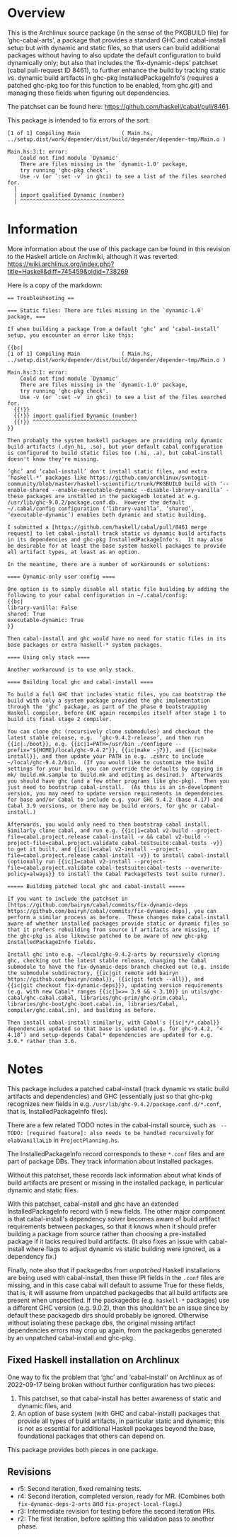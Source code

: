 # Overview

This is the Archlinux source package (in the sense of the PKGBUILD file) for
‘ghc-cabal-arts’, a package that provides a standard GHC and cabal-install
setup but with dynamic and static files, so that users can build additional
packages without having to also update the default configuration to build
dynamically only; but also that includes the ‘fix-dynamic-deps’ patchset (cabal
pull-request ID 8461), to further enhance the build by tracking static vs.
dynamic build artifacts in ghc-pkg InstalledPackageInfo's (requires a patched
ghc-pkg too for this function to be enabled, from ghc.git) and managing these
fields when figuring out dependencies.

The patchset can be found here: <https://github.com/haskell/cabal/pull/8461>.

This package is intended to fix errors of the sort:

```
[1 of 1] Compiling Main             ( Main.hs, ../setup.dist/work/depender/dist/build/depender/depender-tmp/Main.o )

Main.hs:3:1: error:
    Could not find module `Dynamic'
    There are files missing in the `dynamic-1.0' package,
    try running 'ghc-pkg check'.
    Use -v (or `:set -v` in ghci) to see a list of the files searched for.
  |
  | import qualified Dynamic (number)
  | ^^^^^^^^^^^^^^^^^^^^^^^^^^^^^^^^^
```

# Information

More information about the use of this package can be found in this revision to
the Haskell article on Archwiki, although it was reverted:
<https://wiki.archlinux.org/index.php?title=Haskell&diff=745459&oldid=738269>

Here is a copy of the markdown:

```
== Troubleshooting ==

=== Static files: There are files missing in the `dynamic-1.0' package, ===

If when building a package from a default ‘ghc’ and ‘cabal-install’ setup, you encounter an error like this:

{{bc|
[1 of 1] Compiling Main             ( Main.hs, ../setup.dist/work/depender/dist/build/depender/depender-tmp/Main.o )

Main.hs:3:1: error:
    Could not find module `Dynamic'
    There are files missing in the `dynamic-1.0' package,
    try running 'ghc-pkg check'.
    Use -v (or `:set -v` in ghci) to see a list of the files searched for.
  {{!}}
  {{!}} import qualified Dynamic (number)
  {{!}} ^^^^^^^^^^^^^^^^^^^^^^^^^^^^^^^^^
}}

Then probably the system haskell packages are providing only dynamic build artifacts (.dyn_hi, .so), but your default cabal configuration is configured to build static files too (.hi, .a), but cabal-install doesn't know they're missing.

‘ghc’ and ‘cabal-install’ don't install static files, and extra ‘haskell-*’ packages like https://github.com/archlinux/svntogit-community/blob/master/haskell-scientific/trunk/PKGBUILD build with ‘--enable-shared --enable-executable-dynamic --disable-library-vanilla’ - these packages are installed in the packagedb located at e.g. /usr/lib/ghc-9.0.2/package.conf.db.  However the default ~/.cabal/config configuration (‘library-vanilla’, ‘shared’, ‘executable-dynamic’) enables both dynamic and static building.

I submitted a [https://github.com/haskell/cabal/pull/8461 merge request] to let cabal-install track static vs dynamic build artifacts in its dependencies and ghc-pkg InstalledPackageInfo's.  It may also be desirable for at least the base system haskell packages to provide all artifact types, at least as an option.

In the meantime, there are a number of workarounds or solutions:

==== Dynamic-only user config ====

One option is to simply disable all static file building by adding the
following to your cabal configuration in ~/.cabal/config:
{{bc|
library-vanilla: False
shared: True
executable-dynamic: True
}}

Then cabal-install and ghc would have no need for static files in its base packages or extra haskell-* system packages.

==== Using only stack ====

Another workaround is to use only stack.

==== Building local ghc and cabal-install ====

To build a full GHC that includes static files, you can bootstrap the build with only a system package provided the ghc implementation through the ‘ghc’ package, as part of the phase 0 bootstrapping Haskell compiler, before GHC again recompiles itself after stage 1 to build its final stage 2 compiler.

You can clone ghc (recursively clone submodules) and checkout the latest stable release, e.g.  ‘ghc-9.4.2-release’, and then run {{ic|./boot}}, e.g. {{ic|1=PATH=/usr/bin ./configure --prefix="${HOME}/local/ghc-9.4.2"}}, {{ic|make -j7}}, and {{ic|make install}}, and then update your PATH in e.g. .zshrc to include ~/local/ghc-9.4.2/bin.  (If you would like to customize the build settings for your build, you can override the defaults by copying in mk/ build.mk.sample to build.mk and editing as desired.)  Afterwards you should have ghc (and a few other programs like ghc-pkg).  Then you just need to bootstrap cabal-install.  (As this is an in-development version, you may need to update version requirements in dependencies for base and/or Cabal to include e.g. your GHC 9.4.2 (base 4.17) and Cabal 3.9 versions, or there may be build errors, for ghc or cabal-install.)

Afterwards, you would only need to then bootstrap cabal install.  Similarly clone cabal, and run e.g. {{ic|1=cabal v2-build --project-file=cabal.project.release cabal-install -v && cabal v2-build --project-file=cabal.project.validate cabal-testsuite:cabal-tests -v}} to get it built, and {{ic|1=cabal v2-install --project-file=cabal.project.release cabal-install -v}} to install cabal-install (optionally run {{ic|1=cabal v2-install --project-file=cabal.project.validate cabal-testsuite:cabal-tests --overwrite-policy=always}} to install the Cabal PackageTests test suite runner).

===== Building patched local ghc and cabal-install =====

If you want to include the patchset in [https://github.com/bairyn/cabal/commits/fix-dynamic-deps https://github.com/bairyn/cabal/commits/fix-dynamic-deps], you can perform a similar process as before.  These changes make cabal-install aware of whether installed packages provide static or dynamic files so that it prefers rebuilding from source if artifacts are missing, if the ghc-pkg is also likewise patched to be aware of new ghc-pkg InstalledPackageInfo fields.

Install ghc into e.g. ~/local/ghc-9.4.2-arts by recursively cloning ghc, checking out the latest stable release, changing the Cabal submodule to have the fix-dynamic-deps branch checked out (e.g. inside the submodule subdirectory, {{ic|git remote add bairyn https://github.com/bairyn/cabal}}, {{ic|git fetch --all}}, and {{ic|git checkout fix-dynamic-deps}}), updating version requirements (e.g. with new Cabal* ranges {{ic|1=>= 3.9 && < 3.10}} in utils/ghc-cabal/ghc-cabal.cabal, libraries/ghc-prim/ghc-prim.cabal, libraries/ghc-boot/ghc-boot.cabal.in, libraries/Cabal, compiler/ghc.cabal.in), and building as before.

Then install cabal-install similarly, with Cabal's {{ic|*/*.cabal}} dependencies updated so that base is updated (e.g. for ghc-9.4.2, ‘< 4.18’) and setup-depends Cabal* dependencies are updated for e.g. 3.9.* rather than 3.6.
```

# Notes

This package includes a patched cabal-install (track dynamic vs static build
artifacts and dependencies) and GHC (essentially just so that ghc-pkg
recognizes new fields in e.g.  `/usr/lib/ghc-9.4.2/package.conf.d/*.conf`, that
is, InstalledPackageInfo files).

There are a few related TODO notes in the cabal-install source, such as `
--TODO: [required feature]: also needs to be handled recursively` for
`elabVanillaLib` in `ProjectPlanning.hs`.

The InstalledPackageInfo record corresponds to these `*.conf` files and are
part of package DBs.  They track information about installed packages.

Without this patchset, these records lack information about what kinds of build
artifacts are present or missing in the installed package, in particular
dynamic and static files.

With this patchset, cabal-install and ghc have an extended InstalledPackageInfo
record with 5 new fields.  The other major component is that cabal-install's
dependency solver becomes aware of build artifact requirements between
packages, so that it knows when it should prefer building a package from source
rather than choosing a pre-installed package if it lacks required build
artifacts.  (It also fixes an issue with cabal-install where flags to adjust
dynamic vs static building were ignored, as a dependency fix.)

Finally, note also that if packagedbs from _unpatched_ Haskell installations
are being used with cabal-install, then these IPI fields in the `.conf` files
are missing, and in this case cabal will default to assume True for these
fields, that is, it will assume from unpatched packagedbs that all build
artifacts are present when unspecified.  If the packagedbs (e.g. `haskell-*`
packages) use a different GHC version (e.g. 9.0.2), then this shouldn't be an
issue since by default these packagedb dirs should probably be ignored.
Otherwise without isolating these package dbs, the original missing artifact
dependencies errors may crop up again, from the packagedbs generated by
an unpatched cabal-install and ghc-pkg.

## Fixed Haskell installation on Archlinux

One way to fix the problem that ‘ghc’ and ‘cabal-install’ on Archlinux as of
2022-09-17 being broken without further configuration has two pieces:
1) This patchset, so that cabal-install has better awareness of static and
dynamic files, and
2) An option of base system (with GHC and cabal-install) packages that provide
all types of build artifacts, in particular static and dynamic; this is not as
essential for additional Haskell packages beyond the base, foundational
packages that others can depend on.

This package provides both pieces in one package.

## Revisions

- r5: Second iteration, fixed remaining tests.
- r4: Second iteration, completed version, ready for MR.  (Combines both
  `fix-dynamic-deps-2-arts` and `fix-project-local-flags`.)
- r3: Intermediate revision for testing before the second iteration PRs.
- r2: The first iteration, before splitting this validation pass to another
  phase.
